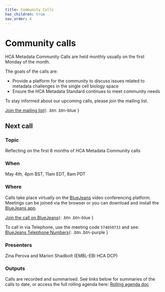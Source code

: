 ```yaml
---
title: Community Calls
has_children: true
nav_order: 4
---
```

<script src="https://kit.fontawesome.com/fc66878563.js" crossorigin="anonymous"></script>
# Community calls

HCA Metadata Community Calls are held monthly usually on the first Monday of the month. 

The goals of the calls are:
- Provide a platform for the community to discuss issues related to metadata challenges in the single cell biology space
- Ensure the HCA Metadata Standard continues to meet community needs

To stay informed about our upcoming calls, please join the mailing list.

[Join the mailing list](https://forms.gle/mwcKuD5WDR17aea69){: .btn .btn-blue }

## Next call

### <i class="fas fa-info-circle"></i> Topic

Reflecting on the first 6 months of HCA Metadata Community calls

### <i class="fas fa-calendar-alt"></i> When

May 4th, 4pm BST, 11am EDT, 8am PDT

### <i class="fas fa-map-marker-alt"></i> Where

Calls take place virtually on the [BlueJeans](https://www.bluejeans.com/) video conferencing platform. Meetings can be joined via the browser or you can download and install the [BlueJeans app](https://www.bluejeans.com/downloads).

[<i class="far fa-hand-point-up"></i> Join the call on BlueJeans](https://bluejeans.com/574050733){: .btn .btn-blue }

To call in via Telephone, use the meeting code `574050733` and see: 
[<i class="fas fa-phone"></i> BlueJeans Telephone Numbers](https://www.bluejeans.com/premium-numbers){: .btn .btn-purple }

### <i class="fas fa-chalkboard-teacher"></i> Presenters

Zina Perova and Marion Shadbolt (EMBL-EBI HCA DCP)

### <i class="far fa-comments"></i> Outputs

Calls are recorded and summarised. See links below for summaries of the calls to date, or access the full rolling agenda here: [Rolling agenda doc](https://docs.google.com/document/d/1SNKp4MffHJy2hCVQKw7xk5PXRcuN5EUozuA8N3xnTis/edit#heading=h.skfkpk6kkiqx)





